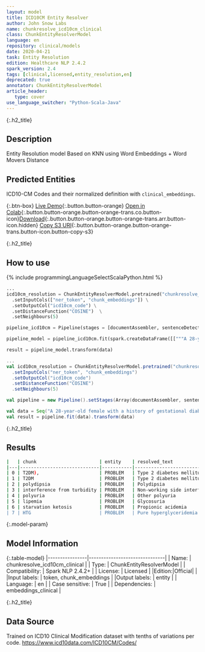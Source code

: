 ```yaml
---
layout: model
title: ICD10CM Entity Resolver
author: John Snow Labs
name: chunkresolve_icd10cm_clinical
class: ChunkEntityResolverModel
language: en
repository: clinical/models
date: 2020-04-21
task: Entity Resolution
edition: Healthcare NLP 2.4.2
spark_version: 2.4
tags: [clinical,licensed,entity_resolution,en]
deprecated: true
annotator: ChunkEntityResolverModel
article_header:
   type: cover
use_language_switcher: "Python-Scala-Java"
---
```


{:.h2_title}
## Description
Entity Resolution model Based on KNN using Word Embeddings + Word Movers Distance


## Predicted Entities
ICD10-CM Codes and their normalized definition with `clinical_embeddings`.

{:.btn-box}
[Live Demo](https://demo.johnsnowlabs.com/healthcare/ER_ICD10_CM/){:.button.button-orange}
[Open in Colab](https://colab.research.google.com/github/JohnSnowLabs/spark-nlp-workshop/blob/master/jupyter/enterprise/healthcare/EntityResolution_ICD10_RxNorm_Detailed.ipynb){:.button.button-orange.button-orange-trans.co.button-icon}[Download](https://s3.amazonaws.com/auxdata.johnsnowlabs.com/clinical/models/chunkresolve_icd10cm_clinical_en_2.4.5_2.4_1587491222166.zip){:.button.button-orange.button-orange-trans.arr.button-icon.hidden}
[Copy S3 URI](s3://auxdata.johnsnowlabs.com/clinical/models/chunkresolve_icd10cm_clinical_en_2.4.5_2.4_1587491222166.zip){:.button.button-orange.button-orange-trans.button-icon.button-copy-s3}

{:.h2_title}
## How to use
<div class="tabs-box" markdown="1">

{% include programmingLanguageSelectScalaPython.html %}

```python
...
icd10cm_resolution = ChunkEntityResolverModel.pretrained("chunkresolve_icd10cm_clinical", "en", "clinical/models") \
  .setInputCols(["ner_token", "chunk_embeddings"]) \
  .setOutputCol("icd10cm_code") \
  .setDistanceFunction("COSINE")  \
  .setNeighbours(5)

pipeline_icd10cm = Pipeline(stages = [documentAssembler, sentenceDetector, tokenizer, word_embeddings, clinical_ner, ner_converter, chunk_embeddings, chunk_tokenizer, icd10cm_resolution])

pipeline_model = pipeline_icd10cm.fit(spark.createDataFrame([["""A 28-year-old female with a history of gestational diabetes mellitus diagnosed eight years prior to presentation and subsequent type two diabetes mellitus (T2DM), one prior episode of HTG-induced pancreatitis three years prior to presentation, associated with an acute hepatitis, and obesity with a body mass index (BMI) of 33.5 kg/m2, presented with a one-week history of polyuria, polydipsia, poor appetite, and vomiting. Two weeks prior to presentation, she was treated with a five-day course of amoxicillin for a respiratory tract infection. She was on metformin, glipizide, and dapagliflozin for T2DM and atorvastatin and gemfibrozil for HTG."""]]).toDF("text"))

result = pipeline_model.transform(data)
```

```scala
...
val icd10cm_resolution = ChunkEntityResolverModel.pretrained("chunkresolve_icd10cm_clinical", "en", "clinical/models")
  .setInputCols("ner_token", "chunk_embeddings")
  .setOutputCol("icd10cm_code")
  .setDistanceFunction("COSINE")  
  .setNeighbours(5)

val pipeline = new Pipeline().setStages(Array(documentAssembler, sentenceDetector, tokenizer, word_embeddings, clinical_ner, ner_converter, chunk_embeddings, chunk_tokenizer, icd10cm_resolution))

val data = Seq("A 28-year-old female with a history of gestational diabetes mellitus diagnosed eight years prior to presentation and subsequent type two diabetes mellitus (T2DM), one prior episode of HTG-induced pancreatitis three years prior to presentation, associated with an acute hepatitis, and obesity with a body mass index (BMI) of 33.5 kg/m2, presented with a one-week history of polyuria, polydipsia, poor appetite, and vomiting. Two weeks prior to presentation, she was treated with a five-day course of amoxicillin for a respiratory tract infection. She was on metformin, glipizide, and dapagliflozin for T2DM and atorvastatin and gemfibrozil for HTG.").toDF("text")
val result = pipeline.fit(data).transform(data)
```
</div>

{:.h2_title}
## Results

```bash
|   | chunk                       | entity    | resolved_text                                      | code   | cms                                               |
|---|-----------------------------|-----------|----------------------------------------------------|--------|---------------------------------------------------|
| 0 | T2DM),                      | PROBLEM   | Type 2 diabetes mellitus with diabetic nephrop...  | E1121  | Type 2 diabetes mellitus with diabetic nephrop... |
| 1 | T2DM                        | PROBLEM   | Type 2 diabetes mellitus with diabetic nephrop...  | E1121  | Type 2 diabetes mellitus with diabetic nephrop... |
| 2 | polydipsia                  | PROBLEM   | Polydipsia                                         | R631   | Polydipsia:::Anhedonia:::Galactorrhea             |
| 3 | interference from turbidity | PROBLEM   | Non-working side interference                      | M2656  | Non-working side interference:::Hemoglobinuria... |
| 4 | polyuria                    | PROBLEM   | Other polyuria                                     | R358   | Other polyuria:::Polydipsia:::Generalized edem... |
| 5 | lipemia                     | PROBLEM   | Glycosuria                                         | R81    | Glycosuria:::Pure hyperglyceridemia:::Hyperchy... |
| 6 | starvation ketosis          | PROBLEM   | Propionic acidemia                                 | E71121 | Propionic acidemia:::Bartter's syndrome:::Hypo... |
| 7 | HTG                         | PROBLEM   | Pure hyperglyceridemia                             | E781   | Pure hyperglyceridemia:::Familial hypercholest... |
```

{:.model-param}
## Model Information

{:.table-model}
|----------------|-------------------------------|
| Name:           | chunkresolve_icd10cm_clinical |
| Type:    | ChunkEntityResolverModel      |
| Compatibility:  | Spark NLP 2.4.2+                        |
| License:        | Licensed                      |
|Edition:|Official|                    |
|Input labels:         | token, chunk_embeddings       |
|Output labels:        | entity                        |
| Language:       | en                            |
| Case sensitive: | True                          |
| Dependencies:  | embeddings_clinical           |

{:.h2_title}
## Data Source
Trained on ICD10 Clinical Modification dataset with tenths of variations per code.
https://www.icd10data.com/ICD10CM/Codes/
